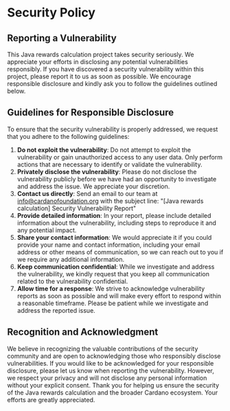 # Security Policy

## Reporting a Vulnerability

This Java rewards calculation project takes security seriously. We appreciate your efforts in disclosing any potential vulnerabilities responsibly.
If you have discovered a security vulnerability within this project, please report it to us as soon as possible. We encourage responsible disclosure and kindly ask you to follow the guidelines outlined below.

## Guidelines for Responsible Disclosure

To ensure that the security vulnerability is properly addressed, we request that you adhere to the following guidelines:

1. **Do not exploit the vulnerability**: Do not attempt to exploit the vulnerability or gain unauthorized access to any user data. Only perform actions that are necessary to identify or validate the vulnerability.
2. **Privately disclose the vulnerability**: Please do not disclose the vulnerability publicly before we have had an opportunity to investigate and address the issue. We appreciate your discretion.
3. **Contact us directly**: Send an email to our team at info@cardanofoundation.org with the subject line: "[Java rewards calculation] Security Vulnerability Report"
4. **Provide detailed information**: In your report, please include detailed information about the vulnerability, including steps to reproduce it and any potential impact.
5. **Share your contact information**: We would appreciate it if you could provide your name and contact information, including your email address or other means of communication, so we can reach out to you if we require any additional information.
6. **Keep communication confidential**: While we investigate and address the vulnerability, we kindly request that you keep all communication related to the vulnerability confidential.
7. **Allow time for a response**: We strive to acknowledge vulnerability reports as soon as possible and will make every effort to respond within a reasonable timeframe. Please be patient while we investigate and address the reported issue.

## Recognition and Acknowledgment

We believe in recognizing the valuable contributions of the security community and are open to acknowledging those who responsibly disclose vulnerabilities. If you would like to be acknowledged for your responsible disclosure, please let us know when reporting the vulnerability. However, we respect your privacy and will not disclose any personal information without your explicit consent.
Thank you for helping us ensure the security of the Java rewards calculation and the broader Cardano ecosystem. Your efforts are greatly appreciated.